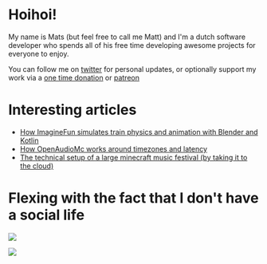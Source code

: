 # Hoihoi!
My name is Mats (but feel free to call me Matt) and I'm a dutch software developer who spends all of his free time developing awesome projects for everyone to enjoy.

You can follow me on [twitter](https://twitter.com/Mindgamesnl) for personal updates, or optionally support my work via a [one time donation](https://donate.craftmend.com/) or [patreon](https://www.patreon.com/mindgamesnl)

# Interesting articles
 - [How ImagineFun simulates train physics and animation with Blender and Kotlin](https://mindgamesnl.medium.com/imagine-fun-imagineering-how-the-trains-tick-db489792a1cd)
 - [How OpenAudioMc works around timezones and latency](https://mindgamesnl.medium.com/how-openaudiomc-handles-near-perfect-music-and-voice-synchronization-642579d1da20?source=follow_footer---------1----------------------------)
 - [The technical setup of a large minecraft music festival (by taking it to the cloud)](https://mindgamesnl.medium.com/minecraft-at-scale-what-not-to-do-cda8cf803eca) 

# Flexing with the fact that I don't have a social life
<p><img align="center" src="https://github-readme-streak-stats.herokuapp.com/?user=Mindgamesnl&theme=dark" /></p>
<p><img align="center" src="https://github-profile-trophy.vercel.app/?username=Mindgamesnl&theme=onedark" /></p>
